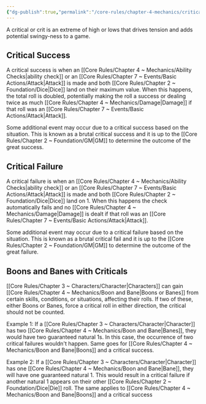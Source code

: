 ```yaml
---
{"dg-publish":true,"permalink":"/core-rules/chapter-4-mechanics/criticals/"}
---
```


A critical or crit is an extreme of high or lows that drives tension and adds potential swingy-ness to a game.

## Critical Success
A critical success is when an [[Core Rules/Chapter 4 ~ Mechanics/Ability Checks\|ability check]] or an [[Core Rules/Chapter 7 ~ Events/Basic Actions/Attack\|Attack]] is made and both [[Core Rules/Chapter 2 ~ Foundation/Dice\|Dice]] land on their maximum value. When this happens, the total roll is doubled, potentially making the roll a success or dealing twice as much [[Core Rules/Chapter 4 ~ Mechanics/Damage\|Damage]] if that roll was an [[Core Rules/Chapter 7 ~ Events/Basic Actions/Attack\|Attack]].

Some additional event may occur due to a critical success based on the situation. This is known as a brutal critical success and it is up to the [[Core Rules/Chapter 2 ~ Foundation/GM\|GM]] to determine the outcome of the great success.


## Critical Failure
A critical failure is when an [[Core Rules/Chapter 4 ~ Mechanics/Ability Checks\|ability check]] or an [[Core Rules/Chapter 7 ~ Events/Basic Actions/Attack\|Attack]] is made and both [[Core Rules/Chapter 2 ~ Foundation/Dice\|Dice]] land on 1. When this happens the check automatically fails and no [[Core Rules/Chapter 4 ~ Mechanics/Damage\|Damage]] is dealt if that roll was an [[Core Rules/Chapter 7 ~ Events/Basic Actions/Attack\|Attack]].

Some additional event may occur due to a critical failure based on the situation. This is known as a brutal critical fail and it is up to the [[Core Rules/Chapter 2 ~ Foundation/GM\|GM]] to determine the outcome of the great failure.

## Boons and Banes with Criticals
[[Core Rules/Chapter 3 ~ Characters/Character\|Characters]] can gain [[Core Rules/Chapter 4 ~ Mechanics/Boon and Bane\|Boons or Banes]] from certain skills, conditions, or situations, affecting their rolls. If two of these, either Boons or Banes, force a critical roll in either direction, the critical should not be counted. 

Example 1: If a [[Core Rules/Chapter 3 ~ Characters/Character\|Character]] has two [[Core Rules/Chapter 4 ~ Mechanics/Boon and Bane\|Banes]], they would have two guaranteed natural 1s. In this case, the occurrence of two critical failures wouldn't happen. Same goes for [[Core Rules/Chapter 4 ~ Mechanics/Boon and Bane\|Boons]] and a critical success. 

Example 2: If a [[Core Rules/Chapter 3 ~ Characters/Character\|Character]] has one [[Core Rules/Chapter 4 ~ Mechanics/Boon and Bane\|Bane]], they will have one guaranteed natural 1. This would result in a critical failure if another natural 1 appears on their other [[Core Rules/Chapter 2 ~ Foundation/Dice\|Die]] roll. The same applies to [[Core Rules/Chapter 4 ~ Mechanics/Boon and Bane\|Boons]] and a critical success